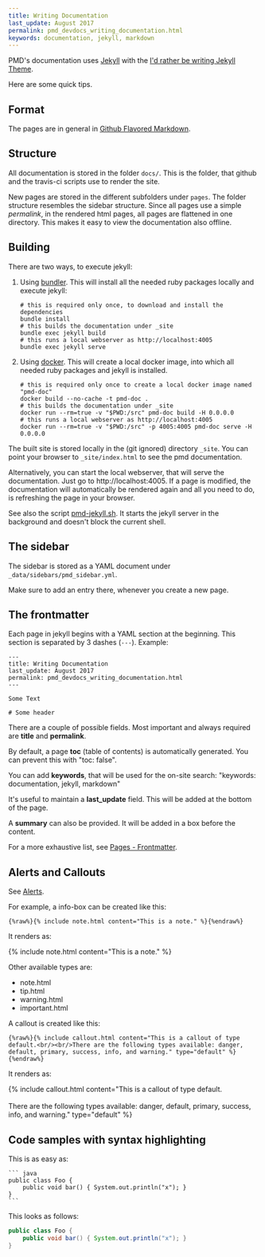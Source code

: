 ```yaml
---
title: Writing Documentation
last_update: August 2017
permalink: pmd_devdocs_writing_documentation.html
keywords: documentation, jekyll, markdown
---
```


PMD's documentation uses [Jekyll](https://jekyllrb.com/) with
the [I'd rather be writing Jekyll Theme](http://idratherbewriting.com/documentation-theme-jekyll/index.html).

Here are some quick tips.

## Format

The pages are in general in [Github Flavored Markdown](https://kramdown.gettalong.org/parser/gfm.html).

## Structure

All documentation is stored in the folder `docs/`. This is the folder, that github and the travis-ci scripts
use to render the site.

New pages are stored in the different subfolders under `pages`. The folder structure resembles the sidebar structure.
Since all pages use a simple *permalink*, in the rendered html pages, all pages are flattened in one directory.
This makes it easy to view the documentation also offline.

## Building

There are two ways, to execute jekyll:

1.  Using [bundler](http://bundler.io/). This will install all the needed ruby packages locally and execute jekyll:

        # this is required only once, to download and install the dependencies
        bundle install
        # this builds the documentation under _site
        bundle exec jekyll build
        # this runs a local webserver as http://localhost:4005
        bundle exec jekyll serve

2.  Using [docker](https://www.docker.com/). This will create a local docker image, into which all needed ruby
    packages and jekyll is installed.

        # this is required only once to create a local docker image named "pmd-doc"
        docker build --no-cache -t pmd-doc .
        # this builds the documentation under _site
        docker run --rm=true -v "$PWD:/src" pmd-doc build -H 0.0.0.0
        # this runs a local webserver as http://localhost:4005
        docker run --rm=true -v "$PWD:/src" -p 4005:4005 pmd-doc serve -H 0.0.0.0

The built site is stored locally in the (git ignored) directory `_site`. You can
point your browser to `_site/index.html` to see the pmd documentation.

Alternatively, you can start the local webserver, that will serve the documentation.
Just go to http://localhost:4005.
If a page is modified, the documentation will automatically be rendered again and
all you need to do, is refreshing the page in your browser.

See also the script [pmd-jekyll.sh](https://gist.github.com/oowekyala/ee6f8801138861072c59ce683bdf737b).
It starts the jekyll server in the background and doesn't block the current shell.

## The sidebar

The sidebar is stored as a YAML document under `_data/sidebars/pmd_sidebar.yml`.

Make sure to add an entry there, whenever you create a new page.


## The frontmatter

Each page in jekyll begins with a YAML section at the beginning. This section
is separated by 3 dashes (`---`). Example:

    ---
    title: Writing Documentation
    last_update: August 2017
    permalink: pmd_devdocs_writing_documentation.html
    ---

    Some Text

    # Some header

There are a couple of possible fields. Most important and always
required are **title** and **permalink**.

By default, a page **toc** (table of contents) is automatically generated.
You can prevent this with "toc: false".

You can add **keywords**, that will be used for the on-site search: "keywords: documentation, jekyll, markdown"

It's useful to maintain a **last_update** field. This will be added at the bottom of the
page.

A **summary** can also be provided. It will be added in a box before the content.

For a more exhaustive list, see [Pages - Frontmatter](http://idratherbewriting.com/documentation-theme-jekyll/mydoc_pages.html#frontmatter).


## Alerts and Callouts

See [Alerts](http://idratherbewriting.com/documentation-theme-jekyll/mydoc_alerts.html).

For example, a info-box can be created like this:

    {%raw%}{% include note.html content="This is a note." %}{%endraw%}

It renders as:

{% include note.html content="This is a note." %}

Other available types are:

*   note.html
*   tip.html
*   warning.html
*   important.html


A callout is created like this:

    {%raw%}{% include callout.html content="This is a callout of type default.<br/><br/>There are the following types available: danger, default, primary, success, info, and warning." type="default" %}{%endraw%}

It renders as:

{% include callout.html content="This is a callout of type default.<br/><br/>There are the following types available: danger, default, primary, success, info, and warning." type="default" %}

## Code samples with syntax highlighting

This is as easy as:

    ``` java
    public class Foo {
        public void bar() { System.out.println("x"); }
    }
    ```

This looks as follows:

``` java
public class Foo {
    public void bar() { System.out.println("x"); }
}
```
